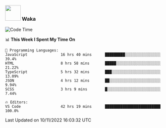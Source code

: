 ### <img src="https://media.giphy.com/media/VgCDAzcKvsR6OM0uWg/giphy.gif" width="50"> Waka

  <!--START_SECTION:waka-->
![Code Time](http://img.shields.io/badge/Code%20Time-1%2C065%20hrs%203%20mins-blue)

📊 **This Week I Spent My Time On** 

```text
💬 Programming Languages: 
JavaScript               16 hrs 40 mins      █████████░░░░░░░░░░░░░░░░   39.4% 
HTML                     8 hrs 58 mins       █████░░░░░░░░░░░░░░░░░░░░   21.22% 
TypeScript               5 hrs 32 mins       ███░░░░░░░░░░░░░░░░░░░░░░   13.09% 
JSON                     4 hrs 12 mins       ██░░░░░░░░░░░░░░░░░░░░░░░   9.94% 
SCSS                     3 hrs 9 mins        █░░░░░░░░░░░░░░░░░░░░░░░░   7.44%

🔥 Editors: 
VS Code                  42 hrs 19 mins      █████████████████████████   100.0%

```


 Last Updated on 10/11/2022 16:03:32 UTC
<!--END_SECTION:waka-->
